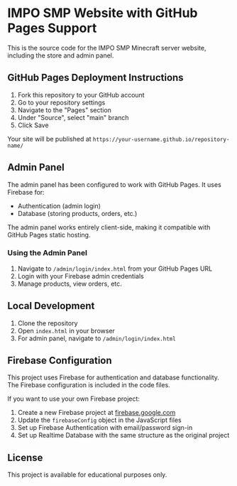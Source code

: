 # IMPO SMP Website with GitHub Pages Support

This is the source code for the IMPO SMP Minecraft server website, including the store and admin panel.

## GitHub Pages Deployment Instructions

1. Fork this repository to your GitHub account
2. Go to your repository settings
3. Navigate to the "Pages" section
4. Under "Source", select "main" branch
5. Click Save

Your site will be published at `https://your-username.github.io/repository-name/`

## Admin Panel

The admin panel has been configured to work with GitHub Pages. It uses Firebase for:
- Authentication (admin login)
- Database (storing products, orders, etc.)

The admin panel works entirely client-side, making it compatible with GitHub Pages static hosting.

### Using the Admin Panel

1. Navigate to `/admin/login/index.html` from your GitHub Pages URL
2. Login with your Firebase admin credentials
3. Manage products, view orders, etc.

## Local Development

1. Clone the repository
2. Open `index.html` in your browser
3. For admin panel, navigate to `/admin/login/index.html`

## Firebase Configuration

This project uses Firebase for authentication and database functionality. The Firebase configuration is included in the code files. 

If you want to use your own Firebase project:
1. Create a new Firebase project at [firebase.google.com](https://firebase.google.com)
2. Update the `firebaseConfig` object in the JavaScript files
3. Set up Firebase Authentication with email/password sign-in
4. Set up Realtime Database with the same structure as the original project

## License

This project is available for educational purposes only. 